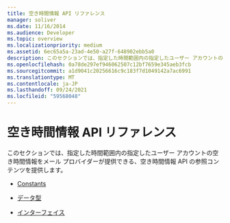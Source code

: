 ```yaml
---
title: 空き時間情報 API リファレンス
manager: soliver
ms.date: 11/16/2014
ms.audience: Developer
ms.topic: overview
ms.localizationpriority: medium
ms.assetid: 6ec65a5a-23ad-4e50-a27f-648902ebb5a0
description: このセクションでは、指定した時間範囲内の指定したユーザー アカウントの空き時間情報をメール プロバイダーが提供できる、空き時間情報 API の参照コンテンツを提供します。
ms.openlocfilehash: 0a78de297ef946062507c12bf7659e345aeb3fcb
ms.sourcegitcommit: a1d9041c20256616c9c183f7d1049142a7ac6991
ms.translationtype: MT
ms.contentlocale: ja-JP
ms.lasthandoff: 09/24/2021
ms.locfileid: "59568048"
---
```

# <a name="freebusy-api-reference"></a>空き時間情報 API リファレンス

このセクションでは、指定した時間範囲内の指定したユーザー アカウントの空き時間情報をメール プロバイダーが提供できる、空き時間情報 API の参照コンテンツを提供します。

- [Constants](constants-free-busy-api.md)
    
- [データ型](data-types-free-busy-api.md)
    
- [インターフェイス](interfaces-free-busy-api.md)
    

